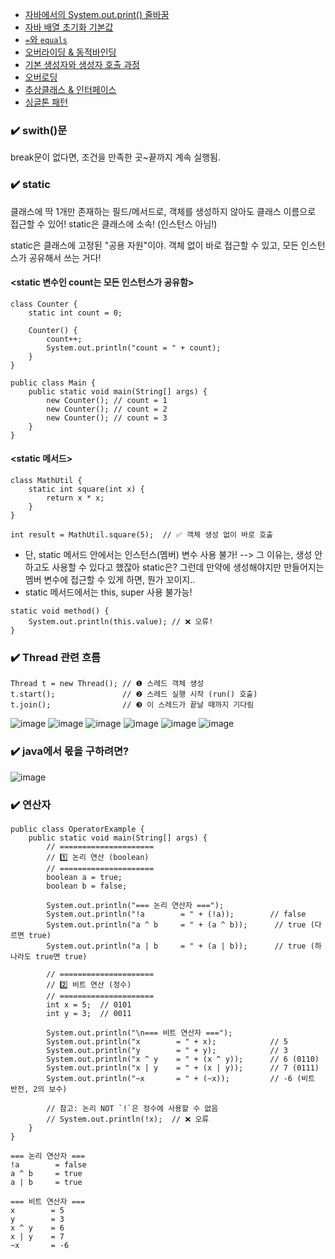 - [자바에서의 System.out.print() 줄바꿈](https://github.com/SeoMiYoung/miyoung-zone/issues/153)
- [자바 배열 초기화 기본값](https://github.com/SeoMiYoung/miyoung-zone/issues/154)
- [`=`와 `equals`](https://github.com/SeoMiYoung/miyoung-zone/issues/155)
- [오버라이딩 & 동적바인딩](https://github.com/SeoMiYoung/miyoung-zone/issues/156)
- [기본 생성자와 생성자 호출 과정](https://github.com/SeoMiYoung/miyoung-zone/issues/164)
- [오버로딩](https://github.com/SeoMiYoung/miyoung-zone/issues/157)
- [추상클래스 & 인터페이스](https://github.com/SeoMiYoung/miyoung-zone/issues/159)
- [싱글톤 패턴](https://github.com/SeoMiYoung/miyoung-zone/issues/165)


### ✔️ swith()문
break문이 없다면, 조건을 만족한 곳~끝까지 계속 실행됨.

### ✔️ static
클래스에 딱 1개만 존재하는 필드/메서드로, 객체를 생성하지 않아도 클래스 이름으로 접근할 수 있어!
static은 클래스에 소속! (인스턴스 아님!) 

static은 클래스에 고정된 "공용 자원"이야.
객체 없이 바로 접근할 수 있고, 모든 인스턴스가 공유해서 쓰는 거다!

#### <static 변수인 count는 모든 인스턴스가 공유함>
```
class Counter {
    static int count = 0;

    Counter() {
        count++;
        System.out.println("count = " + count);
    }
}
```
```
public class Main {
    public static void main(String[] args) {
        new Counter(); // count = 1
        new Counter(); // count = 2
        new Counter(); // count = 3
    }
}
```

#### <static 메서드>
```
class MathUtil {
    static int square(int x) {
        return x * x;
    }
}
```
```
int result = MathUtil.square(5);  // ✅ 객체 생성 없이 바로 호출
```

- 단, static 메서드 안에서는 인스턴스(멤버) 변수 사용 불가! --> 그 이유는, 생성 안하고도 사용할 수 있다고 했잖아 static은? 그런데 만약에 생성해야지만 만들어지는 멤버 변수에 접근할 수 있게 하면, 뭔가 꼬이지..
- static 메서드에서는 this, super 사용 불가능!

```
static void method() {
    System.out.println(this.value); // ❌ 오류!
}
```

### ✔️ Thread 관련 흐름
```
Thread t = new Thread(); // ❶ 스레드 객체 생성
t.start();               // ❷ 스레드 실행 시작 (run() 호출)
t.join();                // ❸ 이 스레드가 끝날 때까지 기다림
```
![image](https://github.com/user-attachments/assets/e03a35bb-a6dc-4171-b349-f334d142141c)
![image](https://github.com/user-attachments/assets/b595b158-bee1-46a3-99e4-80d5735de56a)
![image](https://github.com/user-attachments/assets/b6d2edcb-f339-4859-be0e-84b49e0dd594)
![image](https://github.com/user-attachments/assets/55f08ecf-3136-4ac6-8f34-92cda00f8106)
![image](https://github.com/user-attachments/assets/b0337a41-137a-4fb3-8283-8b8f9e11437e)
![image](https://github.com/user-attachments/assets/189b6427-7cd1-4a4b-a169-e95ee8e7d73e)

### ✔️ java에서 몫을 구하려면?
![image](https://github.com/user-attachments/assets/a641805a-69f9-4828-80d2-8b8bfe45bf80)


### ✔️ 연산자
```
public class OperatorExample {
    public static void main(String[] args) {
        // =====================
        // 1️⃣ 논리 연산 (boolean)
        // =====================
        boolean a = true;
        boolean b = false;

        System.out.println("=== 논리 연산자 ===");
        System.out.println("!a        = " + (!a));        // false
        System.out.println("a ^ b     = " + (a ^ b));      // true (다르면 true)
        System.out.println("a | b     = " + (a | b));      // true (하나라도 true면 true)

        // =====================
        // 2️⃣ 비트 연산 (정수)
        // =====================
        int x = 5;  // 0101
        int y = 3;  // 0011

        System.out.println("\n=== 비트 연산자 ===");
        System.out.println("x        = " + x);            // 5
        System.out.println("y        = " + y);            // 3
        System.out.println("x ^ y    = " + (x ^ y));      // 6 (0110)
        System.out.println("x | y    = " + (x | y));      // 7 (0111)
        System.out.println("~x       = " + (~x));         // -6 (비트 반전, 2의 보수)

        // 참고: 논리 NOT `!`은 정수에 사용할 수 없음
        // System.out.println(!x);  // ❌ 오류
    }
}
```
```
=== 논리 연산자 ===
!a        = false
a ^ b     = true
a | b     = true

=== 비트 연산자 ===
x        = 5
y        = 3
x ^ y    = 6
x | y    = 7
~x       = -6
```


